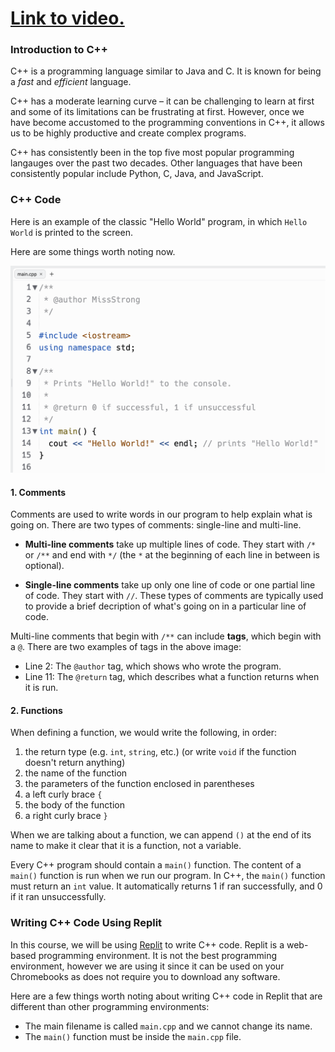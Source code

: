 # [Link to video.](...)

### Introduction to C++

C++ is a programming language similar to Java and C. It is known for being a *fast* and *efficient* language.

C++ has a moderate learning curve – it can be challenging to learn at first and some of its limitations can be frustrating at first. However, once we have become accustomed to the programming conventions in C++, it allows us to be highly productive and create complex programs.

C++ has consistently been in the top five most popular programming langauges over the past two decades. Other languages that have been consistently popular include Python, C, Java, and JavaScript.

### C++ Code

Here is an example of the classic "Hello World" program, in which `Hello World` is printed to the screen.

Here are some things worth noting now.

![](../../Images/Hello_World_C++_2.png)

#### 1. Comments

Comments are used to write words in our program to help explain what is going on. There are two types of comments: single-line and multi-line. 

* **Multi-line comments** take up multiple lines of code. They start with `/*` or `/**` and end with `*/` (the `*` at the beginning of each line in between is optional). 

* **Single-line comments** take up only one line of code or one partial line of code. They start with `//`. These types of comments are typically used to provide a brief decription of what's going on in a particular line of code.

Multi-line comments that begin with `/**` can include **tags**, which begin with a `@`. There are two examples of tags in the above image: 

* Line 2: The `@author` tag, which shows who wrote the program.
* Line 11: The `@return` tag, which describes what a function returns when it is run.

#### 2. Functions

When defining a function, we would write the following, in order:

1. the return type (e.g. `int`, `string`, etc.) (or write `void` if the function doesn't return anything)
4. the name of the function
5. the parameters of the function enclosed in parentheses
6. a left curly brace `{`
7. the body of the function
8. a right curly brace `}`

When we are talking about a function, we can append `()` at the end of its name to make it clear that it is a function, not a variable.

Every C++ program should contain a `main()` function. The content of a `main()` function is run when we run our program. In C++, the `main()` function must return an `int` value. It automatically returns 1 if ran successfully, and 0 if it ran unsuccessfully.

### Writing C++ Code Using Replit

In this course, we will be using [Replit](http://replit.com) to write C++ code. Replit is a web-based programming environment. It is not the best programming environment, however we are using it since it can be used on your Chromebooks as does not require you to download any software.

Here are a few things worth noting about writing C++ code in Replit that are different than other programming environments:

* The main filename is called `main.cpp` and we cannot change its name.
* The `main()` function must be inside the `main.cpp` file. 
